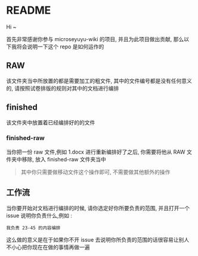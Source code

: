 # README

Hi ~

首先非常感谢你参与 microseyuyu-wiki 的项目, 并且为此项目做出贡献, 那么以下我将会说明一下这个 repo 是如何运作的

## RAW

该文件夹当中所放置的都是需要加工的粗文件, 其中的文件编号都是没有任何意义的, 请按照试卷排版的规则对其中的文档进行编排

## finished

该文件夹中放置着已经编排好的的文件

### finished-raw

当你把一份 raw 文件,例如 1.docx 进行重新编排好了之后, 你需要将他从 RAW 文件夹中移除, 放入 finished-raw 文件夹当中

> 其中你只需要做移动文件这个操作即可, 不需要做其他额外的操作

## 工作流

当你要开始对文档进行编排的时候, 请你选定好你所要负责的范围, 并且打开一个 issue 说明你负责什么,例如 : 

```我负责 23-45 的内容编排```

这么做的意义是在于如果你不开 issue 去说明你所负责的范围的话很容易让别人不小心把你现在在做的事情再做一遍
